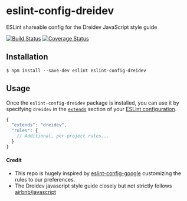 # eslint-config-dreidev
ESLint shareable config for the Dreidev JavaScript style guide

[![Build Status](https://travis-ci.org/dreidev/eslint-config-dreidev.svg?branch=master)](https://travis-ci.org/dreidev/eslint-config-dreidev) [![Coverage Status](https://coveralls.io/repos/github/dreidev/eslint-config-dreidev/badge.svg?branch=master)](https://coveralls.io/github/dreidev/eslint-config-dreidev?branch=master)

## Installation

```
$ npm install --save-dev eslint eslint-config-dreidev
```

## Usage

Once the `eslint-config-dreidev` package is installed, you can use it by specifying `dreidev` in the [`extends`](http://eslint.org/docs/user-guide/configuring#extending-configuration-files) section of your [ESLint configuration](http://eslint.org/docs/user-guide/configuring).

```js
{
  "extends": "dreidev",
  "rules": {
    // Additional, per-project rules...
  }
}
```

#### Credit
- This repo is hugely inspired by [eslint-config-google](https://github.com/google/eslint-config-google) customizing the rules to our preferences.
- The Dreidev javascript style guide closely but not strictly follows [airbnb/javascript](https://github.com/airbnb/javascript)
